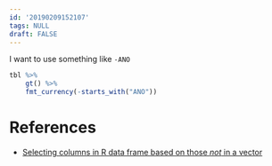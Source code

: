 ```yaml
---
id: '20190209152107'
tags: NULL
draft: FALSE
---
```


I want to use something like `-ANO`

```r
tbl %>% 
    gt() %>% 
    fmt_currency(-starts_with("ANO"))
```

# References

+ [Selecting columns in R data frame based on those *not* in a vector](https://stackoverflow.com/questions/12208090/selecting-columns-in-r-data-frame-based-on-those-not-in-a-vector)